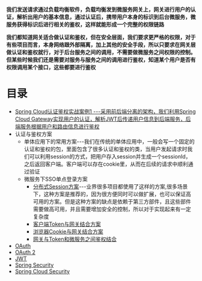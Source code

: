 **我们发送请求通过负载均衡软件，负载均衡发到微服务网关上，网关进行用户的认证，解析出用户的基本信息，通过认证后，携带用户本身的标识到后台微服务，微服务获得标识后进行相关的鉴权，这样就能形成一个完整的权限链路**

**我们都知道网关适合做认证和鉴权，但在安全层面，我们要求更严格的权限，对于有些项目而言，本身网络跟外部隔离，加上其他的安全手段，所以只要求在网关层做认证和鉴权就行，对于后台服务之间的调用，不需要做微服务之间权限的控制。但某些时候我们还是需要对服务与服务之间的调用进行鉴权，知道某个用户是否有权限调用某个接口，这些都要进行鉴权**

# 目录
* [Spring Cloud认证鉴权实战案例1 ---采用前后端分离的架构，我们利用Spring Cloud Gateway实现用户的认证，解析JWT后传递用户信息到后端服务，后端服务根据用户和路由信息进行鉴权](https://weread.qq.com/web/reader/71d32370716443e271df020k5423294025b54229abfc040)
* 认证与鉴权方案
  * 单体应用下的常用方案---我们在传统的单体应用中，一般会写一个固定的认证和鉴权的包，里面包含了很多认证和鉴权的类，当用户发起请求时我们可以利用session的方式，把用户存入session并生成一个sessionId，之后返回客户端。客户端可以存在cookie里，从而在后续的请求中顺利通过验证
  * 微服务下SSO单点登录方案
    * [分布式Session方案](https://weread.qq.com/web/reader/71d32370716443e271df020k861322a025a8613985ec87a)---业界很多项目都使用了这样的方案,很多场景下，这种方案是推荐的，因为很方便同时可以做扩展，也可以保证高可用的方案。但是这种方案的缺点是依赖于第三方部件，且这些部件需要做高可用，并且需要增加安全的控制，所以对于实现起来有一定复杂度
    * [客户端Token与网关结合方案](https://weread.qq.com/web/reader/71d32370716443e271df020k861322a025a8613985ec87a)
    * [浏览器Cookie与网关结合方案](https://weread.qq.com/web/reader/71d32370716443e271df020k861322a025a8613985ec87a)
    * [网关与Token和微服务之间鉴权结合](https://weread.qq.com/web/reader/71d32370716443e271df020k861322a025a8613985ec87a)
* [OAuth](https://weread.qq.com/web/reader/0e03209071c96a420e02710k7f632b502707f6ffaa6bf2e)
* [OAuth 2](https://github.com/stevenli91748/JAVA-Architecture/blob/master/JAVA%20Framework/Spring%20Security/Oauth2.md)
* [JWT](https://github.com/stevenli91748/JAVA-Architecture/blob/master/JAVA%20Framework/Spring%20Security/JWT.md)
* [Spring Security](https://github.com/stevenli91748/JAVA-Architecture/blob/master/JAVA%20Framework/Spring%20Security/README.md)
* [Spring Cloud Security](https://github.com/stevenli91748/JAVA-Architecture/blob/master/JAVA%20Framework/Spring%20Cloud/Spring%20Cloud%20Security/README.md)
